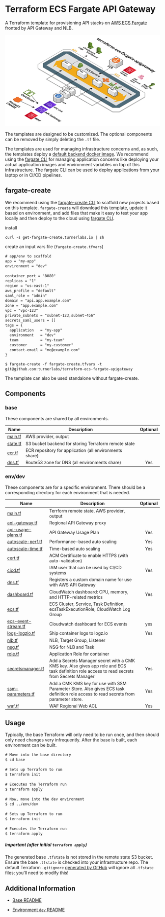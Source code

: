 # Terraform ECS Fargate API Gateway

A Terraform template for provisioning API stacks on [AWS ECS Fargate](https://aws.amazon.com/fargate/) fronted by API Gateway and NLB.

![diagram](diagram.png)

The templates are designed to be customized.  The optional components can be removed by simply deleting the `.tf` file.

The templates are used for managing infrastructure concerns and, as such, the templates deploy a [default backend docker image](env/dev/ecs.tf#L52).  We recommend using the [fargate CLI](https://github.com/turnerlabs/fargate) for managing application concerns like deploying your actual application images and environment variables on top of this infrastructure.  The fargate CLI can be used to deploy applications from your laptop or in CI/CD pipelines.

## fargate-create

We recommend using the [fargate-create CLI](https://github.com/turnerlabs/fargate-create) to scaffold new projects based on this template.  `fargate-create` will download this template, update it based on environment, and add files that make it easy to test your app locally and then deploy to the cloud using [fargate CLI](https://github.com/turnerlabs/fargate).

install
```shell
curl -s get-fargate-create.turnerlabs.io | sh
```

create an input vars file (`fargate-create.tfvars`)
```hcl
# app/env to scaffold
app = "my-app"
environment = "dev"

container_port = "8080"
replicas = "1"
region = "us-east-1"
aws_profile = "default"
saml_role = "admin"
domain = "api.app.example.com"
zone = "app.example.com"
vpc = "vpc-123"
private_subnets = "subnet-123,subnet-456"
secrets_saml_users = []
tags = {
  application   = "my-app"
  environment   = "dev"
  team          = "my-team"
  customer      = "my-customer"
  contact-email = "me@example.com"
}
```

```shell
$ fargate-create -f fargate-create.tfvars -t git@github.com:turnerlabs/terraform-ecs-fargate-apigateway
```

The template can also be used standalone without fargate-create.


## Components

### base

These components are shared by all environments.

| Name | Description | Optional |
|------|-------------|:---:|
| [main.tf](./base/main.tf) | AWS provider, output |  |
| [state.tf](./base/state.tf) | S3 bucket backend for storing Terraform remote state  |  |
| [ecr.tf](./base/ecr.tf) | ECR repository for application (all environments share)  |  ||
| [dns.tf](./base/dns.tf) | Route53 zone for DNS (all environments share)  | Yes | | 

### env/dev

These components are for a specific environment. There should be a corresponding directory for each environment
that is needed.

| Name | Description | Optional |
|------|-------------|:----:|
| [main.tf](./env/main.tf) | Terrform remote state, AWS provider, output |  |
| [api-gateway.tf](./env/api-gateway.tf) | Regional API Gateway proxy |  |
| [api-usage-plans.tf](./env/api-usage-plans.tf) | API Gateway Usage Plan | Yes |
| [autoscale-perf.tf](./env/autoscale-perf.tf) | Performance-based auto scaling | Yes |
| [autoscale-time.tf](./env/autoscale-time.tf) | Time-based auto scaling | Yes |
| [cert.tf](./env/cert.tf) | ACM Certificate to enable HTTPS (with auto-validation) | |
| [cicd.tf](./env/cicd.tf) | IAM user that can be used by CI/CD systems | Yes |
| [dns.tf](./env/dns.tf) | Registers a custom domain name for use with AWS API Gateway | |
| [dashboard.tf](./env/dashboard.tf) | CloudWatch dashboard: CPU, memory, and HTTP-related metrics | Yes |
| [ecs.tf](./env/ecs.tf) | ECS Cluster, Service, Task Definition, ecsTaskExecutionRole, CloudWatch Log Group |  |
| [ecs-event-stream.tf](./env/ecs.tf) | Cloudwatch dashboard for ECS events | yes |
| [logs-logzio.tf](./env/logs-logzio.tf) | Ship container logs to logz.io | Yes |
| [nlb.tf](./env/nlb.tf) | NLB, Target Group, Listener  |  |
| [nsg.tf](./env/nsg.tf)| NSG for NLB and Task |  |
| [role.tf](./env/role.tf) | Application Role for container |  |
| [secretsmanager.tf](./env/secretsmanager.tf) | Add a Secrets Manager secret with a CMK KMS key. Also gives app role and ECS task definition role access to read secrets from Secrets Manager | Yes |
| [ssm-parameters.tf](./env/ssm-parameters.tf) | Add a CMK KMS key for use with SSM Parameter Store. Also gives ECS task definition role access to read secrets from parameter store. | Yes |
| [waf.tf](./env/waf.tf) |  WAF Regional Web ACL | Yes |


## Usage

Typically, the base Terraform will only need to be run once, and then should only
need changes very infrequently. After the base is built, each environment can be built.

```
# Move into the base directory
$ cd base

# Sets up Terraform to run
$ terraform init

# Executes the Terraform run
$ terraform apply

# Now, move into the dev environment
$ cd ../env/dev

# Sets up Terraform to run
$ terraform init

# Executes the Terraform run
$ terraform apply
```

##### Important (after initial `terraform apply`)

The generated base `.tfstate` is not stored in the remote state S3 bucket. Ensure the base `.tfstate` is checked into your infrastructure repo. The default Terraform `.gitignore` [generated by GitHub](https://github.com/github/gitignore/blob/master/Terraform.gitignore) will ignore all `.tfstate` files; you'll need to modify this!


## Additional Information

+ [Base README](./base/)

+ [Environment `dev` README](./env/dev)
